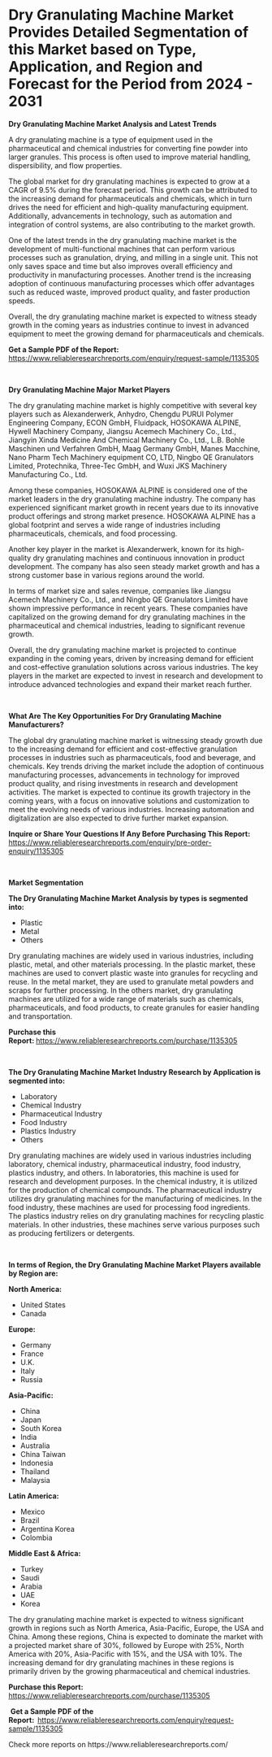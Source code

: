 <p><h1>Dry Granulating Machine Market Provides Detailed Segmentation of this Market based on Type, Application, and Region and Forecast for the Period from 2024 - 2031</h1></p><p><strong>Dry Granulating Machine Market Analysis and Latest Trends</strong></p>
<p><p>A dry granulating machine is a type of equipment used in the pharmaceutical and chemical industries for converting fine powder into larger granules. This process is often used to improve material handling, dispersibility, and flow properties.</p><p>The global market for dry granulating machines is expected to grow at a CAGR of 9.5% during the forecast period. This growth can be attributed to the increasing demand for pharmaceuticals and chemicals, which in turn drives the need for efficient and high-quality manufacturing equipment. Additionally, advancements in technology, such as automation and integration of control systems, are also contributing to the market growth.</p><p>One of the latest trends in the dry granulating machine market is the development of multi-functional machines that can perform various processes such as granulation, drying, and milling in a single unit. This not only saves space and time but also improves overall efficiency and productivity in manufacturing processes. Another trend is the increasing adoption of continuous manufacturing processes which offer advantages such as reduced waste, improved product quality, and faster production speeds.</p><p>Overall, the dry granulating machine market is expected to witness steady growth in the coming years as industries continue to invest in advanced equipment to meet the growing demand for pharmaceuticals and chemicals.</p></p>
<p><strong>Get a Sample PDF of the Report:&nbsp;</strong> <a href="https://www.reliableresearchreports.com/enquiry/request-sample/1135305">https://www.reliableresearchreports.com/enquiry/request-sample/1135305</a></p>
<p>&nbsp;</p>
<p><strong>Dry Granulating Machine Major Market Players</strong></p>
<p><p>The dry granulating machine market is highly competitive with several key players such as Alexanderwerk, Anhydro, Chengdu PURUI Polymer Engineering Company, ECON GmbH, Fluidpack, HOSOKAWA ALPINE, Hywell Machinery Company, Jiangsu Acemech Machinery Co., Ltd., Jiangyin Xinda Medicine And Chemical Machinery Co., Ltd., L.B. Bohle Maschinen und Verfahren GmbH, Maag Germany GmbH, Manes Macchine, Nano Pharm Tech Machinery equipment CO, LTD, Ningbo QE Granulators Limited, Protechnika, Three-Tec GmbH, and Wuxi JKS Machinery Manufacturing Co., Ltd.</p><p>Among these companies, HOSOKAWA ALPINE is considered one of the market leaders in the dry granulating machine industry. The company has experienced significant market growth in recent years due to its innovative product offerings and strong market presence. HOSOKAWA ALPINE has a global footprint and serves a wide range of industries including pharmaceuticals, chemicals, and food processing.</p><p>Another key player in the market is Alexanderwerk, known for its high-quality dry granulating machines and continuous innovation in product development. The company has also seen steady market growth and has a strong customer base in various regions around the world.</p><p>In terms of market size and sales revenue, companies like Jiangsu Acemech Machinery Co., Ltd., and Ningbo QE Granulators Limited have shown impressive performance in recent years. These companies have capitalized on the growing demand for dry granulating machines in the pharmaceutical and chemical industries, leading to significant revenue growth.</p><p>Overall, the dry granulating machine market is projected to continue expanding in the coming years, driven by increasing demand for efficient and cost-effective granulation solutions across various industries. The key players in the market are expected to invest in research and development to introduce advanced technologies and expand their market reach further.</p></p>
<p>&nbsp;</p>
<p><strong>What Are The Key Opportunities For Dry Granulating Machine Manufacturers?</strong></p>
<p><p>The global dry granulating machine market is witnessing steady growth due to the increasing demand for efficient and cost-effective granulation processes in industries such as pharmaceuticals, food and beverage, and chemicals. Key trends driving the market include the adoption of continuous manufacturing processes, advancements in technology for improved product quality, and rising investments in research and development activities. The market is expected to continue its growth trajectory in the coming years, with a focus on innovative solutions and customization to meet the evolving needs of various industries. Increasing automation and digitalization are also expected to drive further market expansion.</p></p>
<p><strong>Inquire or Share Your Questions If Any Before Purchasing This Report:</strong> <a href="https://www.reliableresearchreports.com/enquiry/pre-order-enquiry/1135305">https://www.reliableresearchreports.com/enquiry/pre-order-enquiry/1135305</a></p>
<p>&nbsp;</p>
<p><strong>Market Segmentation</strong></p>
<p><strong>The Dry Granulating Machine Market Analysis by types is segmented into:</strong></p>
<p><ul><li>Plastic</li><li>Metal</li><li>Others</li></ul></p>
<p><p>Dry granulating machines are widely used in various industries, including plastic, metal, and other materials processing. In the plastic market, these machines are used to convert plastic waste into granules for recycling and reuse. In the metal market, they are used to granulate metal powders and scraps for further processing. In the others market, dry granulating machines are utilized for a wide range of materials such as chemicals, pharmaceuticals, and food products, to create granules for easier handling and transportation.</p></p>
<p><strong>Purchase this Report:&nbsp;</strong><a href="https://www.reliableresearchreports.com/purchase/1135305">https://www.reliableresearchreports.com/purchase/1135305</a></p>
<p>&nbsp;</p>
<p><strong>The Dry Granulating Machine Market Industry Research by Application is segmented into:</strong></p>
<p><ul><li>Laboratory</li><li>Chemical Industry</li><li>Pharmaceutical Industry</li><li>Food Industry</li><li>Plastics Industry</li><li>Others</li></ul></p>
<p><p>Dry granulating machines are widely used in various industries including laboratory, chemical industry, pharmaceutical industry, food industry, plastics industry, and others. In laboratories, this machine is used for research and development purposes. In the chemical industry, it is utilized for the production of chemical compounds. The pharmaceutical industry utilizes dry granulating machines for the manufacturing of medicines. In the food industry, these machines are used for processing food ingredients. The plastics industry relies on dry granulating machines for recycling plastic materials. In other industries, these machines serve various purposes such as producing fertilizers or detergents.</p></p>
<p>&nbsp;</p>
<p><strong>In terms of Region, the Dry Granulating Machine Market Players available by Region are:</strong></p>
<p>
    <p> <strong> North America: </strong>
        <ul>
            <li>United States</li>
            <li>Canada</li>
        </ul>
        </p> 
    <p> <strong> Europe: </strong>
        <ul>
            <li>Germany</li>
            <li>France</li>
            <li>U.K.</li>
            <li>Italy</li>
            <li>Russia</li>
        </ul>
        </p> 
    <p> <strong> Asia-Pacific: </strong>
        <ul>
            <li>China</li>
            <li>Japan</li>
            <li>South Korea</li>
            <li>India</li>
            <li>Australia</li>
            <li>China Taiwan</li>
            <li>Indonesia</li>
            <li>Thailand</li>
            <li>Malaysia</li>
        </ul>
        </p> 
    <p> <strong> Latin America: </strong>
        <ul>
            <li>Mexico</li>
            <li>Brazil</li>
            <li>Argentina Korea</li>
            <li>Colombia</li>
        </ul>
        </p> 
    <p> <strong> Middle East & Africa: </strong>
        <ul>
            <li>Turkey</li>
            <li>Saudi</li>
            <li>Arabia</li>
            <li>UAE</li>
            <li>Korea</li>
        </ul>
    </p>
    </p>
<p><p>The dry granulating machine market is expected to witness significant growth in regions such as North America, Asia-Pacific, Europe, the USA and China. Among these regions, China is expected to dominate the market with a projected market share of 30%, followed by Europe with 25%, North America with 20%, Asia-Pacific with 15%, and the USA with 10%. The increasing demand for dry granulating machines in these regions is primarily driven by the growing pharmaceutical and chemical industries.</p></p>
<p><strong>Purchase this Report: </strong><a href="https://www.reliableresearchreports.com/purchase/1135305">https://www.reliableresearchreports.com/purchase/1135305</a></p>
<p>&nbsp;<strong>Get a Sample PDF of the Report:&nbsp;&nbsp;</strong><a href="https://www.reliableresearchreports.com/enquiry/request-sample/1135305">https://www.reliableresearchreports.com/enquiry/request-sample/1135305</a></p>
<p><strong></strong></p>
<p>Check more reports on https://www.reliableresearchreports.com/</p>